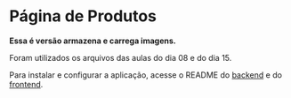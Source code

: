 # Página de Produtos

**Essa é versão armazena e carrega imagens.**

Foram utilizados os arquivos das aulas do dia 08 e do dia 15.

Para instalar e configurar a aplicação, acesse o README do [backend](https://github.com/aksaraymalaklisi/lafayette/blob/master/backend/README.md) e do [frontend](https://github.com/aksaraymalaklisi/lafayette/blob/master/frontend/README.md).